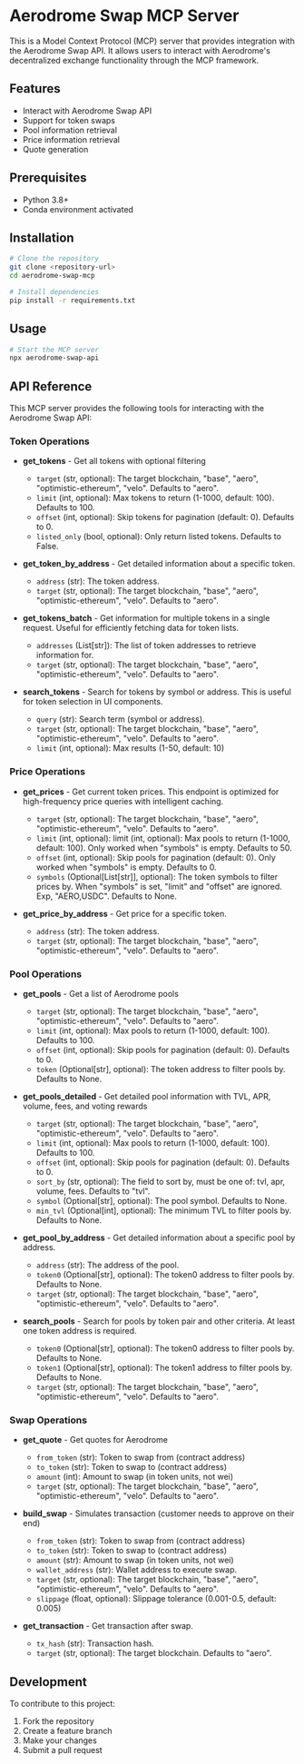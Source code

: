 # Aerodrome Swap MCP Server

This is a Model Context Protocol (MCP) server that provides integration with the Aerodrome Swap API. It allows users to interact with Aerodrome's decentralized exchange functionality through the MCP framework.

## Features

- Interact with Aerodrome Swap API
- Support for token swaps
- Pool information retrieval
- Price information retrieval
- Quote generation

## Prerequisites

- Python 3.8+
- Conda environment activated

## Installation

```bash
# Clone the repository
git clone <repository-url>
cd aerodrome-swap-mcp

# Install dependencies
pip install -r requirements.txt
```

## Usage

```bash
# Start the MCP server
npx aerodrome-swap-api
```

## API Reference

This MCP server provides the following tools for interacting with the Aerodrome Swap API:

### Token Operations

- **get_tokens** - Get all tokens with optional filtering
  - `target` (str, optional): The target blockchain, "base", "aero", "optimistic-ethereum", "velo". Defaults to "aero".
  - `limit` (int, optional): Max tokens to return (1-1000, default: 100). Defaults to 100.
  - `offset` (int, optional): Skip tokens for pagination (default: 0). Defaults to 0.
  - `listed_only` (bool, optional): Only return listed tokens. Defaults to False.

- **get_token_by_address** - Get detailed information about a specific token.
  - `address` (str): The token address.
  - `target` (str, optional): The target blockchain, "base", "aero", "optimistic-ethereum", "velo". Defaults to "aero".

- **get_tokens_batch** - Get information for multiple tokens in a single request. Useful for efficiently fetching data for token lists.
  - `addresses` (List[str]): The list of token addresses to retrieve information for.
  - `target` (str, optional): The target blockchain, "base", "aero", "optimistic-ethereum", "velo". Defaults to "aero".

- **search_tokens** - Search for tokens by symbol or address. This is useful for token selection in UI components.
  - `query` (str): Search term (symbol or address).
  - `target` (str, optional): The target blockchain, "base", "aero", "optimistic-ethereum", "velo". Defaults to "aero".
  - `limit` (int, optional): Max results (1-50, default: 10)

### Price Operations

- **get_prices** - Get current token prices. This endpoint is optimized for high-frequency price queries with intelligent caching.
  - `target` (str, optional): The target blockchain, "base", "aero", "optimistic-ethereum", "velo". Defaults to "aero".
  - `limit` (int, optional): limit (int, optional): Max pools to return (1-1000, default: 100). Only worked when "symbols" is empty. Defaults to 50.
  - `offset` (int, optional): Skip pools for pagination (default: 0). Only worked when "symbols" is empty. Defaults to 0.
  - `symbols` (Optional[List[str]], optional): The token symbols to filter prices by. When "symbols" is set, "limit" and "offset" are ignored. Exp, "AERO,USDC". Defaults to None.

- **get_price_by_address** - Get price for a specific token.
  - `address` (str): The token address.
  - `target` (str, optional): The target blockchain, "base", "aero", "optimistic-ethereum", "velo". Defaults to "aero".

### Pool Operations

- **get_pools** - Get a list of Aerodrome pools
  - `target` (str, optional): The target blockchain, "base", "aero", "optimistic-ethereum", "velo". Defaults to "aero".
  - `limit` (int, optional): Max pools to return (1-1000, default: 100). Defaults to 100.
  - `offset` (int, optional): Skip pools for pagination (default: 0). Defaults to 0.
  - `token` (Optional[str], optional): The token address to filter pools by. Defaults to None.

- **get_pools_detailed** - Get detailed pool information with TVL, APR, volume, fees, and voting rewards
  - `target` (str, optional): The target blockchain, "base", "aero", "optimistic-ethereum", "velo". Defaults to "aero".
  - `limit` (int, optional): Max pools to return (1-1000, default: 100). Defaults to 100.
  - `offset` (int, optional): Skip pools for pagination (default: 0). Defaults to 0.
  - `sort_by` (str, optional): The field to sort by, must be one of: tvl, apr, volume, fees. Defaults to "tvl".
  - `symbol` (Optional[str], optional): The pool symbol. Defaults to None.
  - `min_tvl` (Optional[int], optional): The minimum TVL to filter pools by. Defaults to None.

- **get_pool_by_address** - Get detailed information about a specific pool by address.
  - `address` (str): The address of the pool.
  - `token0` (Optional[str], optional): The token0 address to filter pools by. Defaults to None.
  - `target` (str, optional): The target blockchain, "base", "aero", "optimistic-ethereum", "velo". Defaults to "aero".

- **search_pools** - Search for pools by token pair and other criteria. At least one token address is required.
  - `token0` (Optional[str], optional): The token0 address to filter pools by. Defaults to None.
  - `token1` (Optional[str], optional): The token1 address to filter pools by. Defaults to None.
  - `target` (str, optional): The target blockchain, "base", "aero", "optimistic-ethereum", "velo". Defaults to "aero".

### Swap Operations

- **get_quote** - Get quotes for Aerodrome
  - `from_token` (str): Token to swap from (contract address)
  - `to_token` (str): Token to swap to (contract address)
  - `amount` (int): Amount to swap (in token units, not wei)
  - `target` (str, optional): The target blockchain, "base", "aero", "optimistic-ethereum", "velo". Defaults to "aero".

- **build_swap** - Simulates transaction (customer needs to approve on their end)
  - `from_token` (str): Token to swap from (contract address)
  - `to_token` (str): Token to swap to (contract address)
  - `amount` (str): Amount to swap (in token units, not wei)
  - `wallet_address` (str): Wallet address to execute swap.
  - `target` (str, optional): The target blockchain, "base", "aero", "optimistic-ethereum", "velo". Defaults to "aero".
  - `slippage` (float, optional): Slippage tolerance (0.001-0.5, default: 0.005)

- **get_transaction** - Get transaction after swap.
  - `tx_hash` (str): Transaction hash.
  - `target` (str, optional): The target blockchain. Defaults to "aero".

## Development

To contribute to this project:

1. Fork the repository
2. Create a feature branch
3. Make your changes
4. Submit a pull request
